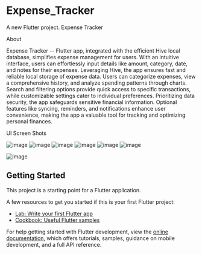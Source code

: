 # Expense_Tracker

A new Flutter project.
Expense Tracker

About

Expense Tracker --
Flutter app, integrated with the efficient Hive local database, simplifies expense management for users. With an intuitive interface, users can effortlessly input details like amount, category, date, and notes for their expenses. Leveraging Hive, the app ensures fast and reliable local storage of expense data. Users can categorize expenses, view a comprehensive history, and analyze spending patterns through charts. Search and filtering options provide quick access to specific transactions, while customizable settings cater to individual preferences. Prioritizing data security, the app safeguards sensitive financial information. Optional features like syncing, reminders, and notifications enhance user convenience, making the app a valuable tool for tracking and optimizing personal finances.

UI
Screen Shots

![image](https://github.com/aswinmv/Expense_Tracker/assets/65582177/980b20f6-d4b0-47ce-a3a3-feb0546f79e4)
![image](https://github.com/aswinmv/Expense_Tracker/assets/65582177/7b4ea807-9035-45e7-b9b2-1567231fcb3e)
![image](https://github.com/aswinmv/Expense_Tracker/assets/65582177/f4c80461-7c4e-4dce-8faf-42553e634235)
![image](https://github.com/aswinmv/Expense_Tracker/assets/65582177/71bada68-c7e5-4395-8715-4b98525875a4)
![image](https://github.com/aswinmv/Expense_Tracker/assets/65582177/157faf6d-5065-42ad-98db-b9b574573fa5)
![image](https://github.com/aswinmv/Expense_Tracker/assets/65582177/c7b24676-9466-457a-bf33-965ee6ebd05f)



![image](https://github.com/aswinmv/Expense_Tracker/assets/65582177/73450a03-fb0a-4bba-bee9-a0f8e3959e3d)


## Getting Started

This project is a starting point for a Flutter application.

A few resources to get you started if this is your first Flutter project:

- [Lab: Write your first Flutter app](https://docs.flutter.dev/get-started/codelab)
- [Cookbook: Useful Flutter samples](https://docs.flutter.dev/cookbook)

For help getting started with Flutter development, view the
[online documentation](https://docs.flutter.dev/), which offers tutorials,
samples, guidance on mobile development, and a full API reference.


